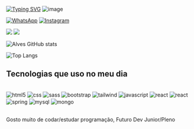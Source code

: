 [![Typing SVG](https://readme-typing-svg.herokuapp.com?font=Nunito&weight=500&pause=1000&color=2B7FFF&vCenter=true&random=false&width=500&lines=Ol%C3%A1%2C+me+chamo+Guilherme+Alves+Rodrigues;Formado+em+Developer+Full+Stack+pela+RecodePro;Formado+em+Desenvolvimento+de+Sistemas)](https://git.io/typing-svg)
![image](https://github.com/GuiAlvesR/GuiAlvesR/assets/139154854/9fa165ab-3ca9-4b5f-9408-ffa4dd517071)

[![WhatsApp](https://img.shields.io/badge/WhatsApp-25D366?style=for-the-badge&logo=whatsapp&logoColor=white)](https://wa.me/558798124966)
[![Instagram](https://img.shields.io/badge/Instagram-E4405F?style=for-the-badge&logo=instagram&logoColor=white)](https://instagram.com/guilhermealvesa17?igshid=MzNlNGNkZWQ4Mg==)<div><a href = "mailto:guialvesrodrigues15@gmail.com"><img src="https://img.shields.io/badge/-Gmail-%23333?style=for-the-badge&logo=gmail&logoColor=white" target="_blank"></a>
<a href="https://www.linkedin.com/in/guilherme-alves-rodrigues-b0562427b/" target="_blank"><img src="https://img.shields.io/badge/-LinkedIn-%230077B5?style=for-the-badge&logo=linkedin&logoColor=white" target="_blank"></a></div>

![Alves GitHub stats](https://github-readme-stats.vercel.app/api?username=GuiAlvesR&show_icons=true&theme=transparent)

![Top Langs](https://github-readme-stats.vercel.app/api/top-langs/?username=GuiAlvesR&layout=compact&theme=transparent)

## Tecnologias que uso no meu dia

<div style=" display : innline_block"><br/>
  <img align="center" alt="html5" src="https://img.shields.io/badge/HTML5-E34F26?style=for-the-badge&logo=html5&logoColor=white" />
  <img align="center" alt="css" src="https://img.shields.io/badge/CSS3-1572B6?style=for-the-badge&logo=css3&logoColor=white" />
  <img align="center" alt="sass" src="https://img.shields.io/badge/Sass-CC6699?style=for-the-badge&logo=sass&logoColor=white" />  
  <img align="center" alt="bootstrap" src="https://img.shields.io/badge/Bootstrap-563D7C?style=for-the-badge&logo=bootstrap&logoColor=white" />  
  <img align="center" alt="tailwind" src="https://img.shields.io/badge/Tailwind_CSS-38B2AC?style=for-the-badge&logo=tailwind-css&logoColor=white"/>  
  <img align="center" alt="javascript" src="https://img.shields.io/badge/JavaScript-323330?style=for-the-badge&logo=javascript&logoColor=F7DF1E" />
  <img align="center" alt="react" src="https://img.shields.io/badge/React-20232A?style=for-the-badge&logo=react&logoColor=61DAFB" />  
  <img align="center" alt="react" src="https://img.shields.io/badge/Java-ED8B00?style=for-the-badge&logo=openjdk&logoColor=white"/>  
  <img align="center" alt="spring" src="https://img.shields.io/badge/Spring-6DB33F?style=for-the-badge&logo=spring&logoColor=white"/>  
  <img align="center" alt="mysql" src="https://img.shields.io/badge/MySQL-00000F?style=for-the-badge&logo=mysql&logoColor=white" />  
  <img align="center" alt="mongo" src="https://img.shields.io/badge/MongoDB-4EA94B?style=for-the-badge&logo=mongodb&logoColor=white"/>  
</div><br>

Gosto muito de codar/estudar programação,
Futuro Dev Junior/Pleno
